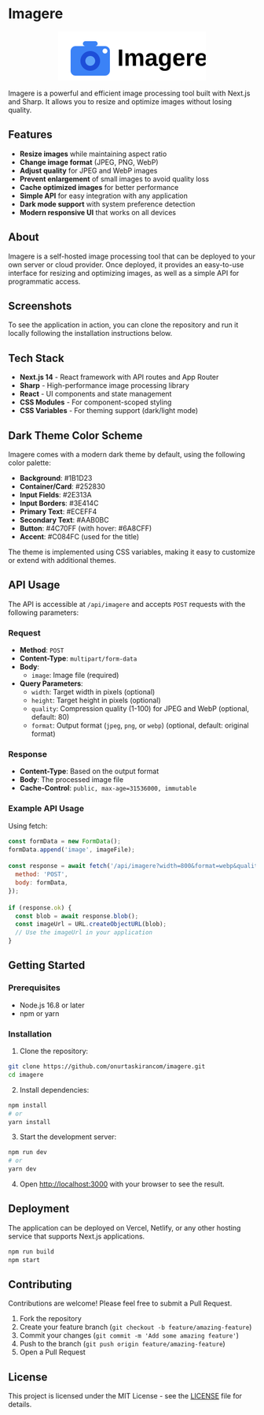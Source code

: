 # Imagere

<div align="center">
  <img src="./public/imagere-logo.svg" width="300" alt="Imagere logo" />
</div>

Imagere is a powerful and efficient image processing tool built with Next.js and Sharp. It allows you to resize and optimize images without losing quality.

## Features

- **Resize images** while maintaining aspect ratio
- **Change image format** (JPEG, PNG, WebP)
- **Adjust quality** for JPEG and WebP images
- **Prevent enlargement** of small images to avoid quality loss
- **Cache optimized images** for better performance
- **Simple API** for easy integration with any application
- **Dark mode support** with system preference detection
- **Modern responsive UI** that works on all devices

## About

Imagere is a self-hosted image processing tool that can be deployed to your own server or cloud provider. Once deployed, it provides an easy-to-use interface for resizing and optimizing images, as well as a simple API for programmatic access.

## Screenshots

To see the application in action, you can clone the repository and run it locally following the installation instructions below.

## Tech Stack

- **Next.js 14** - React framework with API routes and App Router
- **Sharp** - High-performance image processing library
- **React** - UI components and state management
- **CSS Modules** - For component-scoped styling
- **CSS Variables** - For theming support (dark/light mode)

## Dark Theme Color Scheme

Imagere comes with a modern dark theme by default, using the following color palette:

- **Background**: #1B1D23
- **Container/Card**: #252830
- **Input Fields**: #2E313A
- **Input Borders**: #3E414C
- **Primary Text**: #ECEFF4
- **Secondary Text**: #AAB0BC
- **Button**: #4C70FF (with hover: #6A8CFF)
- **Accent**: #C084FC (used for the title)

The theme is implemented using CSS variables, making it easy to customize or extend with additional themes.

## API Usage

The API is accessible at `/api/imagere` and accepts `POST` requests with the following parameters:

### Request

- **Method**: `POST`
- **Content-Type**: `multipart/form-data`
- **Body**:
  - `image`: Image file (required)
- **Query Parameters**:
  - `width`: Target width in pixels (optional)
  - `height`: Target height in pixels (optional)
  - `quality`: Compression quality (1-100) for JPEG and WebP (optional, default: 80)
  - `format`: Output format (`jpeg`, `png`, or `webp`) (optional, default: original format)

### Response

- **Content-Type**: Based on the output format
- **Body**: The processed image file
- **Cache-Control**: `public, max-age=31536000, immutable`

### Example API Usage

Using fetch:

```js
const formData = new FormData();
formData.append('image', imageFile);

const response = await fetch('/api/imagere?width=800&format=webp&quality=85', {
  method: 'POST',
  body: formData,
});

if (response.ok) {
  const blob = await response.blob();
  const imageUrl = URL.createObjectURL(blob);
  // Use the imageUrl in your application
}
```

## Getting Started

### Prerequisites

- Node.js 16.8 or later
- npm or yarn

### Installation

1. Clone the repository:
```bash
git clone https://github.com/onurtaskirancom/imagere.git
cd imagere
```

2. Install dependencies:
```bash
npm install
# or
yarn install
```

3. Start the development server:
```bash
npm run dev
# or
yarn dev
```

4. Open [http://localhost:3000](http://localhost:3000) with your browser to see the result.

## Deployment

The application can be deployed on Vercel, Netlify, or any other hosting service that supports Next.js applications.

```bash
npm run build
npm start
```

## Contributing

Contributions are welcome! Please feel free to submit a Pull Request.

1. Fork the repository
2. Create your feature branch (`git checkout -b feature/amazing-feature`)
3. Commit your changes (`git commit -m 'Add some amazing feature'`)
4. Push to the branch (`git push origin feature/amazing-feature`)
5. Open a Pull Request

## License

This project is licensed under the MIT License - see the [LICENSE](LICENSE) file for details.


